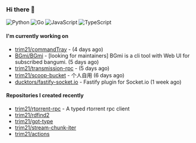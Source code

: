 ### Hi there 👋

![Python](https://img.shields.io/badge/python-3670A0?style=for-the-badge&logo=python&logoColor=ffdd54)
![Go](https://img.shields.io/badge/go-%2300ADD8.svg?style=for-the-badge&logo=go&logoColor=white)
![JavaScript](https://img.shields.io/badge/javascript-%23323330.svg?style=for-the-badge&logo=javascript&logoColor=%23F7DF1E)
![TypeScript](https://img.shields.io/badge/typescript-%23007ACC.svg?style=for-the-badge&logo=typescript&logoColor=white)

#### I'm currently working on

- [trim21/commandTray](https://github.com/trim21/commandTray) -  (4 days ago)
- [BGmi/BGmi](https://github.com/BGmi/BGmi) - [looking for maintainers] BGmi is a cli tool with Web UI for subscribed bangumi. (5 days ago)
- [trim21/transmission-rpc](https://github.com/trim21/transmission-rpc) -  (5 days ago)
- [trim21/scoop-bucket](https://github.com/trim21/scoop-bucket) - 个人自用 (6 days ago)
- [ducktors/fastify-socket.io](https://github.com/ducktors/fastify-socket.io) - Fastify plugin for Socket.io (1 week ago)

#### Repositories I created recently

- [trim21/rtorrent-rpc](https://github.com/trim21/rtorrent-rpc) - A typed rtorrent rpc client
- [trim21/rdfind2](https://github.com/trim21/rdfind2)
- [trim21/got-type](https://github.com/trim21/got-type)
- [trim21/stream-chunk-iter](https://github.com/trim21/stream-chunk-iter)
- [trim21/actions](https://github.com/trim21/actions)

